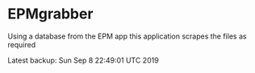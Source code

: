 # EPMgrabber
Using a database from the EPM app this application scrapes the files as required


Latest backup: Sun Sep 8 22:49:01 UTC 2019
